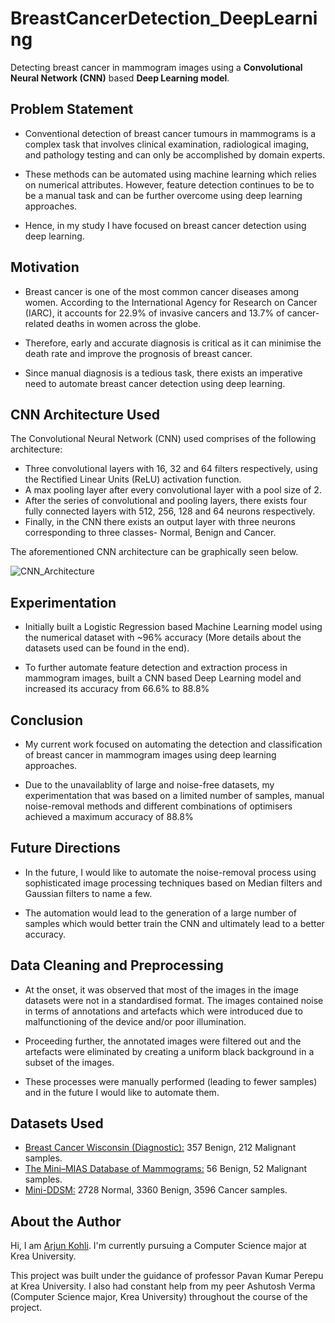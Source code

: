 # BreastCancerDetection_DeepLearning
Detecting breast cancer in mammogram images using a **Convolutional Neural Network (CNN)** based **Deep Learning model**.


## Problem Statement
- Conventional detection of breast cancer tumours in mammograms is a complex task that involves clinical examination, radiological imaging, and pathology testing and can only be accomplished by domain experts.

- These methods can be automated using machine learning which relies on numerical attributes. However, feature detection continues to be to be a manual task and can be further overcome using deep learning approaches.

- Hence, in my study I have focused on breast cancer detection using deep learning.


## Motivation
- Breast cancer is one of the most common cancer diseases among women. According to the International Agency for Research on Cancer (IARC), it accounts for 22.9% of invasive cancers and 13.7% of cancer-related deaths in women across the globe.

- Therefore, early and accurate diagnosis is critical as it can minimise the death rate and improve the prognosis of breast cancer.

- Since manual diagnosis is a tedious task, there exists an imperative need to automate breast cancer detection using deep learning.


## CNN Architecture Used
The Convolutional Neural Network (CNN) used comprises of the following architecture:
- Three convolutional layers with 16, 32 and 64 filters respectively, using the Rectified Linear Units (ReLU) activation function.
- A max pooling layer after every convolutional layer with a pool size of 2.
- After the series of convolutional and pooling layers, there exists four fully connected layers with 512, 256, 128 and 64 neurons respectively.
- Finally, in the CNN there exists an output layer with three neurons corresponding to three classes- Normal, Benign and Cancer.

The aforementioned CNN architecture can be graphically seen below.

![CNN_Architecture](https://user-images.githubusercontent.com/66971874/182913879-6d6288bd-bea5-463c-ae23-1341cb9002b7.png)


## Experimentation
- Initially built a Logistic Regression based Machine Learning model using the numerical dataset with ~96% accuracy (More details about the datasets used can be found in the end).

- To further automate feature detection and extraction process in mammogram images, built a CNN based Deep Learning model and increased its accuracy from 66.6% to 88.8%


## Conclusion
- My current work focused on automating the detection and classification of breast cancer in mammogram images using deep learning approaches.

- Due to the unavailablity of large and noise-free datasets, my experimentation that was based on a limited number of samples, manual noise-removal methods and different combinations of optimisers achieved a maximum accuracy of 88.8%


## Future Directions
- In the future, I would like to automate the noise-removal process using sophisticated image processing techniques based on Median filters and Gaussian filters to name a few.

- The automation would lead to the generation of a large number of samples which would better train the CNN and ultimately lead to a better accuracy.


## Data Cleaning and Preprocessing
- At the onset, it was observed that most of the images in the image datasets were not in a standardised format. The images contained noise in terms of annotations and artefacts which were introduced due to malfunctioning of the device and/or poor illumination.

- Proceeding further, the annotated images were filtered out and the artefacts were eliminated by creating a uniform black background in a subset of the images.

- These processes were manually performed (leading to fewer samples) and in the future I would like to automate them.


## Datasets Used
- [Breast Cancer Wisconsin (Diagnostic):](https://archive.ics.uci.edu/ml/datasets/Breast+Cancer+Wisconsin+%28Diagnostic%29) 357 Benign, 212 Malignant samples.
- [The Mini–MIAS Database of Mammograms:](http://peipa.essex.ac.uk/info/mias.html) 56 Benign, 52 Malignant samples.
- [Mini-DDSM:](https://www.kaggle.com/datasets/cheddad/miniddsm) 2728 Normal, 3360 Benign, 3596 Cancer samples.


## About the Author
Hi, I am [Arjun Kohli](linkedin.com/in/arjunveerkohli). I'm currently pursuing a Computer Science major at Krea University. 

This project was built under the guidance of professor Pavan Kumar Perepu at Krea University. I also had constant help from my peer Ashutosh Verma (Computer Science major,  Krea University) throughout the course of the project.
